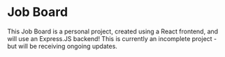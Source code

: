 # Job Board

This Job Board is a personal project, created using a React frontend, and will use an Express.JS backend!
This is currently an incomplete project - but will be receiving ongoing updates.
